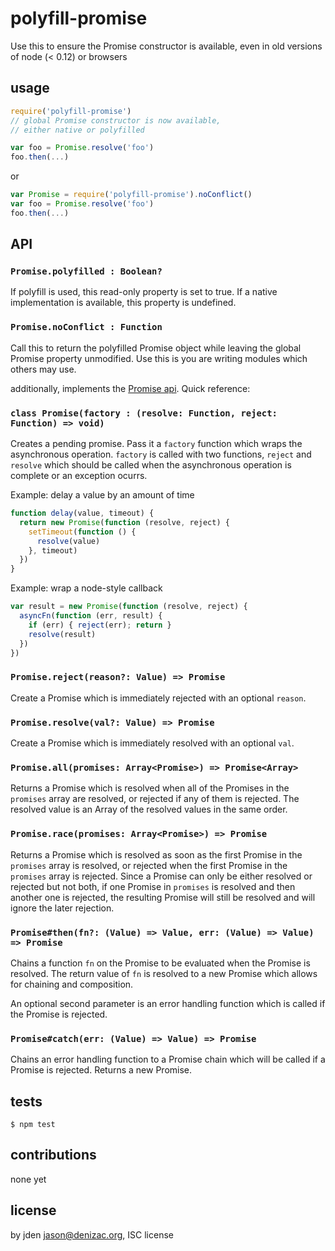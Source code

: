 # polyfill-promise

Use this to ensure the Promise constructor is available, even in old versions of node (< 0.12) or browsers

## usage

```js
require('polyfill-promise')
// global Promise constructor is now available,
// either native or polyfilled

var foo = Promise.resolve('foo')
foo.then(...)
```

or

```js
var Promise = require('polyfill-promise').noConflict()
var foo = Promise.resolve('foo')
foo.then(...)
```

## API

### `Promise.polyfilled : Boolean?`
If polyfill is used, this read-only property is set to true. If a native implementation is available, this property is undefined.

### `Promise.noConflict : Function`
Call this to return the polyfilled Promise object while leaving the global Promise property unmodified. Use this is you are writing modules which others may use.


additionally, implements the [Promise api](https://developer.mozilla.org/en-US/docs/Web/JavaScript/Reference/Global_Objects/Promise). Quick reference:

### `class Promise(factory : (resolve: Function, reject: Function) => void)`

Creates a pending promise. Pass it a `factory` function which wraps the asynchronous operation. `factory` is called with two functions, `reject` and `resolve` which should be called when the asynchronous operation is complete or an exception ocurrs.

Example: delay a value by an amount of time
```js
function delay(value, timeout) {
  return new Promise(function (resolve, reject) {
    setTimeout(function () {
      resolve(value)
    }, timeout)
  })
}
```

Example: wrap a node-style callback
```js
var result = new Promise(function (resolve, reject) {
  asyncFn(function (err, result) {
    if (err) { reject(err); return }
    resolve(result)
  })  
})
```

### `Promise.reject(reason?: Value) => Promise`
Create a Promise which is immediately rejected with an optional `reason`.

### `Promise.resolve(val?: Value) => Promise`
Create a Promise which is immediately resolved with an optional `val`.

### `Promise.all(promises: Array<Promise>) => Promise<Array>`
Returns a Promise which is resolved when all of the Promises in the `promises` array are resolved, or rejected if any of them is rejected. The resolved value is an Array of the resolved values in the same order.

### `Promise.race(promises: Array<Promise>) => Promise`
Returns a Promise which is resolved as soon as the first Promise in the `promises` array is resolved, or rejected when the first Promise in the `promises` array is rejected. Since a Promise can only be either resolved or rejected but not both, if one Promise in `promises` is resolved and then another one is rejected, the resulting Promise will still be resolved and will ignore the later rejection.

### `Promise#then(fn?: (Value) => Value, err: (Value) => Value) => Promise`
Chains a function `fn` on the Promise to be evaluated when the Promise is resolved. The return value of `fn` is resolved to a new Promise which allows for chaining and composition.

An optional second parameter is an error handling function which is called if the Promise is rejected.

### `Promise#catch(err: (Value) => Value) => Promise`
Chains an error handling function to a Promise chain which will be called if a Promise is rejected. Returns a new Promise.


## tests

```console
$ npm test
```

## contributions

none yet

## license
by jden <jason@denizac.org>, ISC license
